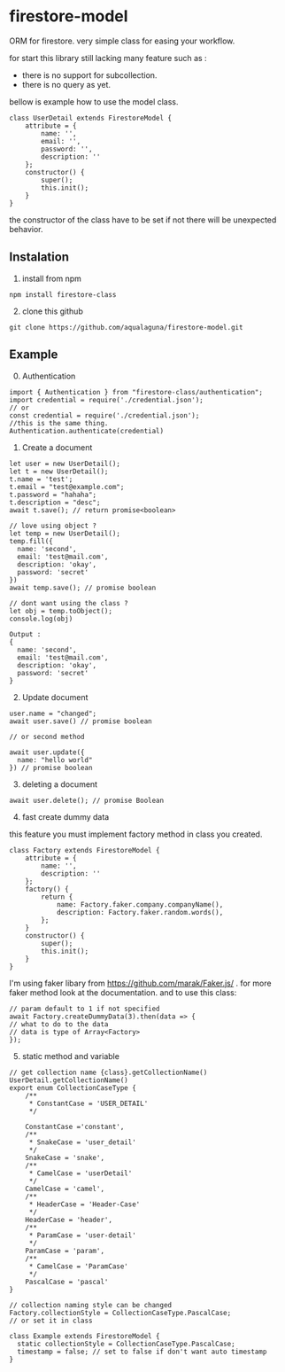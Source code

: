 # firestore-model
ORM for firestore. very simple class for easing your workflow.

for start this library still lacking many feature such as :
* there is no support for subcollection.
* there is no query as yet.

bellow is example how to use the model class.
```
class UserDetail extends FirestoreModel {
    attribute = {
        name: '',
        email: '',
        password: '',
        description: ''
    };
    constructor() {
        super();
        this.init();
    }
}
```

the constructor of the class have to be set if not there will be unexpected behavior.
## Instalation
1. install from npm
```
npm install firestore-class
```
2. clone this github
```
git clone https://github.com/aqualaguna/firestore-model.git
```

## Example
0. Authentication
```
import { Authentication } from "firestore-class/authentication";
import credential = require('./credential.json');
// or
const credential = require('./credential.json');
//this is the same thing.
Authentication.authenticate(credential)
```
1. Create a document
```
let user = new UserDetail();
let t = new UserDetail();
t.name = 'test';
t.email = "test@example.com";
t.password = "hahaha";
t.description = "desc";
await t.save(); // return promise<boolean>

// love using object ? 
let temp = new UserDetail();
temp.fill({
  name: 'second',
  email: 'test@mail.com',
  description: 'okay',
  password: 'secret'
})
await temp.save(); // promise boolean

// dont want using the class ? 
let obj = temp.toObject();
console.log(obj)

Output :
{
  name: 'second',
  email: 'test@mail.com',
  description: 'okay',
  password: 'secret'
}
```

2. Update document

```
user.name = "changed";
await user.save() // promise boolean

// or second method

await user.update({
  name: "hello world"
}) // promise boolean
```
3. deleting a document

```
await user.delete(); // promise Boolean
```

4. fast create dummy data

this feature you must implement factory method in class you created.
```
class Factory extends FirestoreModel {
    attribute = {
        name: '',
        description: ''
    };
    factory() {
        return {
            name: Factory.faker.company.companyName(),
            description: Factory.faker.random.words(),
        };
    }
    constructor() {
        super();
        this.init();
    }
}
```

I'm using faker libary from https://github.com/marak/Faker.js/ . for more faker method look at the documentation.
and to use this class:

```
// param default to 1 if not specified
await Factory.createDummyData(3).then(data => {
// what to do to the data
// data is type of Array<Factory>
});
```

5. static method and variable

```
// get collection name {class}.getCollectionName()
UserDetail.getCollectionName()
export enum CollectionCaseType {
    /**
     * ConstantCase = 'USER_DETAIL'
     */

    ConstantCase ='constant',
    /**
     * SnakeCase = 'user_detail'
     */
    SnakeCase = 'snake',
    /**
     * CamelCase = 'userDetail'
     */
    CamelCase = 'camel',
    /**
     * HeaderCase = 'Header-Case'
     */
    HeaderCase = 'header',
    /**
     * ParamCase = 'user-detail'
     */
    ParamCase = 'param',
    /**
     * CamelCase = 'ParamCase'
     */
    PascalCase = 'pascal'
}

// collection naming style can be changed
Factory.collectionStyle = CollectionCaseType.PascalCase;
// or set it in class

class Example extends FirestoreModel {
  static collectionStyle = CollectionCaseType.PascalCase;
  timestamp = false; // set to false if don't want auto timestamp
}
```
